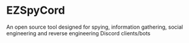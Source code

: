 # EZSpyCord
An open source tool designed for spying, information gathering, social engineering and reverse engineering Discord clients/bots
